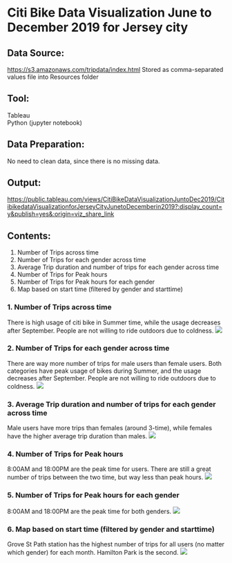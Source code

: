 # Citi Bike Data Visualization June to December 2019 for Jersey city

## Data Source: 
https://s3.amazonaws.com/tripdata/index.html
Stored as comma-separated values file into Resources folder 

## Tool: 
Tableau<br>
Python (jupyter notebook)

## Data Preparation:
No need to clean data, since there is no missing data.

## Output:
https://public.tableau.com/views/CitiBikeDataVisualizationJuntoDec2019/CitibikedataVisualizationforJerseyCityJunetoDecemberin2019?:display_count=y&publish=yes&:origin=viz_share_link


## Contents:
1. Number of Trips across time
2. Number of Trips for each gender across time
3. Average Trip duration and number of trips for each gender across time
4. Number of Trips for Peak hours
5. Number of Trips for Peak hours for each gender
6. Map based on start time (filtered by gender and starttime)

### 1. Number of Trips across time
There is high usage of citi bike in Summer time, while the usage decreases after September. People are not willing to ride outdoors due to coldness.
<img src='Resources/citi_bike--- number of trips.PNG'/><br>
### 2. Number of Trips for each gender across time
There are way more number of trips for male users than female users.
Both categories have peak usage of bikes during Summer, and the usage decreases after September. People are not willing to ride outdoors due to coldness.
<img src='Resources/citi_bike--- number of trips for gender.PNG'/><br>
### 3. Average Trip duration and number of trips for each gender across time
Male users have more trips than females (around 3-time), while females have the higher average trip duration than males. 
<img src='Resources/citi_bike--- avg trip duration and number of trips for gender.PNG'/><br>
### 4. Number of Trips for Peak hours
8:00AM and 18:00PM are the peak time for users. There are still a great number of trips between the two time, but way less than peak hours.
<img src='Resources/citi_bike--- peak hours.PNG'/><br>
### 5. Number of Trips for Peak hours for each gender
8:00AM and 18:00PM are the peak time for both genders.
<img src='Resources/citi_bike--- peak hours for gender.PNG'/><br>
### 6. Map based on start time (filtered by gender and starttime)
Grove St Path station has the highest number of trips for all users (no matter which gender) for each month. Hamilton Park is the second.
<img src='Resources/citi_bike--- geomap on starttime.PNG'/><br>